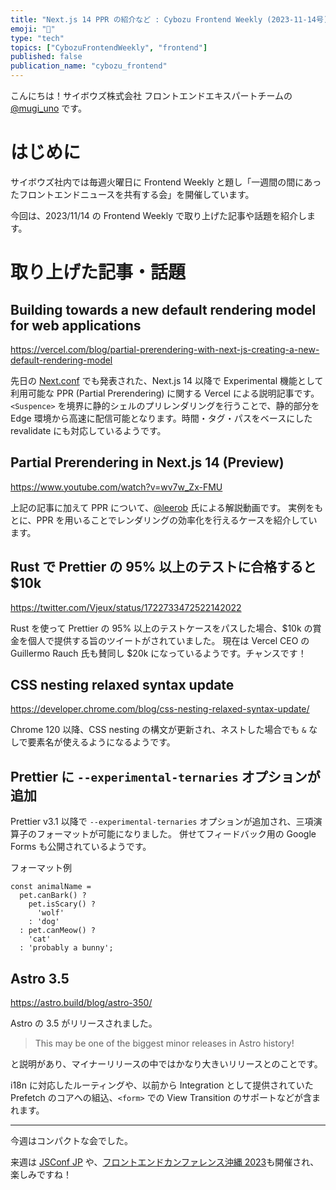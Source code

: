 ```yaml
---
title: "Next.js 14 PPR の紹介など : Cybozu Frontend Weekly (2023-11-14号)"
emoji: "🧣"
type: "tech"
topics: ["CybozuFrontendWeekly", "frontend"]
published: false
publication_name: "cybozu_frontend"
---
```


こんにちは！サイボウズ株式会社 フロントエンドエキスパートチームの [@mugi_uno](https://twitter.com/mugi_uno) です。

# はじめに

サイボウズ社内では毎週火曜日に Frontend Weekly と題し「一週間の間にあったフロントエンドニュースを共有する会」を開催しています。

今回は、2023/11/14 の Frontend Weekly で取り上げた記事や話題を紹介します。

# 取り上げた記事・話題

## Building towards a new default rendering model for web applications

https://vercel.com/blog/partial-prerendering-with-next-js-creating-a-new-default-rendering-model

先日の [Next.conf](https://www.youtube.com/watch?v=gfU1iZnjRZM) でも発表された、Next.js 14 以降で Experimental 機能として利用可能な PPR (Partial Prerendering) に関する Vercel による説明記事です。
`<Suspence>` を境界に静的シェルのプリレンダリングを行うことで、静的部分を Edge 環境から高速に配信可能となります。時間・タグ・パスをベースにした revalidate にも対応しているようです。

## Partial Prerendering in Next.js 14 (Preview)

https://www.youtube.com/watch?v=wv7w_Zx-FMU

上記の記事に加えて PPR について、[@leerob](https://twitter.com/leeerob) 氏による解説動画です。
実例をもとに、PPR を用いることでレンダリングの効率化を行えるケースを紹介しています。

## Rust で Prettier の 95% 以上のテストに合格すると $10k

https://twitter.com/Vjeux/status/1722733472522142022

Rust を使って Prettier の 95% 以上のテストケースをパスした場合、$10k の賞金を個人で提供する旨のツイートがされていました。
現在は Vercel CEO の Guillermo Rauch 氏も賛同し $20k になっているようです。チャンスです！

## CSS nesting relaxed syntax update

https://developer.chrome.com/blog/css-nesting-relaxed-syntax-update/

Chrome 120 以降、CSS nesting の構文が更新され、ネストした場合でも `&` なしで要素名が使えるようになるようです。

## Prettier に `--experimental-ternaries` オプションが追加

Prettier v3.1 以降で `--experimental-ternaries` オプションが追加され、三項演算子のフォーマットが可能になりました。
併せてフィードバック用の Google Forms も公開されているようです。

フォーマット例

```
const animalName =
  pet.canBark() ?
    pet.isScary() ?
      'wolf'
    : 'dog'
  : pet.canMeow() ?
    'cat'
  : 'probably a bunny';
```

## Astro 3.5

https://astro.build/blog/astro-350/

Astro の 3.5 がリリースされました。

> This may be one of the biggest minor releases in Astro history!

と説明があり、マイナーリリースの中ではかなり大きいリリースとのことです。

i18n に対応したルーティングや、以前から Integration として提供されていた Prefetch のコアへの組込、`<form>` での View Transition のサポートなどが含まれます。

---

今週はコンパクトな会でした。

来週は [JSConf JP](https://jsconf.jp/2023/) や、[フロントエンドカンファレンス沖縄 2023](https://frontend-conf.okinawa.jp/)も開催され、楽しみですね！
